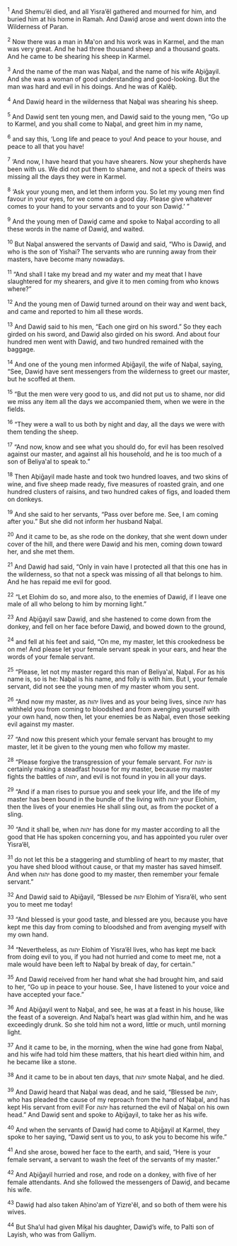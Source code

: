 <sup>1</sup> And Shemu’ĕl died, and all Yisra’ĕl gathered and mourned for him, and buried him at his home in Ramah. And Dawiḏ arose and went down into the Wilderness of Paran.

<sup>2</sup> Now there was a man in Ma‛on and his work was in Karmel, and the man was very great. And he had three thousand sheep and a thousand goats. And he came to be shearing his sheep in Karmel.

<sup>3</sup> And the name of the man was Naḇal, and the name of his wife Aḇiḡayil. And she was a woman of good understanding and good-looking. But the man was hard and evil in his doings. And he was of Kalĕḇ.

<sup>4</sup> And Dawiḏ heard in the wilderness that Naḇal was shearing his sheep.

<sup>5</sup> And Dawiḏ sent ten young men, and Dawiḏ said to the young men, “Go up to Karmel, and you shall come to Naḇal, and greet him in my name,

<sup>6</sup> and say this, ‘Long life and peace to you! And peace to your house, and peace to all that you have!

<sup>7</sup> ‘And now, I have heard that you have shearers. Now your shepherds have been with us. We did not put them to shame, and not a speck of theirs was missing all the days they were in Karmel.

<sup>8</sup> ‘Ask your young men, and let them inform you. So let my young men find favour in your eyes, for we come on a good day. Please give whatever comes to your hand to your servants and to your son Dawiḏ.’ ”

<sup>9</sup> And the young men of Dawiḏ came and spoke to Naḇal according to all these words in the name of Dawiḏ, and waited.

<sup>10</sup> But Naḇal answered the servants of Dawiḏ and said, “Who is Dawiḏ, and who is the son of Yishai? The servants who are running away from their masters, have become many nowadays.

<sup>11</sup> “And shall I take my bread and my water and my meat that I have slaughtered for my shearers, and give it to men coming from who knows where?”

<sup>12</sup> And the young men of Dawiḏ turned around on their way and went back, and came and reported to him all these words.

<sup>13</sup> And Dawiḏ said to his men, “Each one gird on his sword.” So they each girded on his sword, and Dawiḏ also girded on his sword. And about four hundred men went with Dawiḏ, and two hundred remained with the baggage.

<sup>14</sup> And one of the young men informed Aḇiḡayil, the wife of Naḇal, saying, “See, Dawiḏ have sent messengers from the wilderness to greet our master, but he scoffed at them.

<sup>15</sup> “But the men were very good to us, and did not put us to shame, nor did we miss any item all the days we accompanied them, when we were in the fields.

<sup>16</sup> “They were a wall to us both by night and day, all the days we were with them tending the sheep.

<sup>17</sup> “And now, know and see what you should do, for evil has been resolved against our master, and against all his household, and he is too much of a son of Beliya‛al to speak to.”

<sup>18</sup> Then Aḇiḡayil made haste and took two hundred loaves, and two skins of wine, and five sheep made ready, five measures of roasted grain, and one hundred clusters of raisins, and two hundred cakes of figs, and loaded them on donkeys.

<sup>19</sup> And she said to her servants, “Pass over before me. See, I am coming after you.” But she did not inform her husband Naḇal.

<sup>20</sup> And it came to be, as she rode on the donkey, that she went down under cover of the hill, and there were Dawiḏ and his men, coming down toward her, and she met them.

<sup>21</sup> And Dawiḏ had said, “Only in vain have I protected all that this one has in the wilderness, so that not a speck was missing of all that belongs to him. And he has repaid me evil for good.

<sup>22</sup> “Let Elohim do so, and more also, to the enemies of Dawiḏ, if I leave one male of all who belong to him by morning light.”

<sup>23</sup> And Aḇiḡayil saw Dawiḏ, and she hastened to come down from the donkey, and fell on her face before Dawiḏ, and bowed down to the ground,

<sup>24</sup> and fell at his feet and said, “On me, my master, let this crookedness be on me! And please let your female servant speak in your ears, and hear the words of your female servant.

<sup>25</sup> “Please, let not my master regard this man of Beliya‛al, Naḇal. For as his name is, so is he: Naḇal is his name, and folly is with him. But I, your female servant, did not see the young men of my master whom you sent.

<sup>26</sup> “And now my master, as יהוה lives and as your being lives, since יהוה has withheld you from coming to bloodshed and from avenging yourself with your own hand, now then, let your enemies be as Naḇal, even those seeking evil against my master.

<sup>27</sup> “And now this present which your female servant has brought to my master, let it be given to the young men who follow my master.

<sup>28</sup> “Please forgive the transgression of your female servant. For יהוה is certainly making a steadfast house for my master, because my master fights the battles of יהוה, and evil is not found in you in all your days.

<sup>29</sup> “And if a man rises to pursue you and seek your life, and the life of my master has been bound in the bundle of the living with יהוה your Elohim, then the lives of your enemies He shall sling out, as from the pocket of a sling.

<sup>30</sup> “And it shall be, when יהוה has done for my master according to all the good that He has spoken concerning you, and has appointed you ruler over Yisra’ĕl,

<sup>31</sup> do not let this be a staggering and stumbling of heart to my master, that you have shed blood without cause, or that my master has saved himself. And when יהוה has done good to my master, then remember your female servant.”

<sup>32</sup> And Dawiḏ said to Aḇiḡayil, “Blessed be יהוה Elohim of Yisra’ĕl, who sent you to meet me today!

<sup>33</sup> “And blessed is your good taste, and blessed are you, because you have kept me this day from coming to bloodshed and from avenging myself with my own hand.

<sup>34</sup> “Nevertheless, as יהוה Elohim of Yisra’ĕl lives, who has kept me back from doing evil to you, if you had not hurried and come to meet me, not a male would have been left to Naḇal by break of day, for certain.”

<sup>35</sup> And Dawiḏ received from her hand what she had brought him, and said to her, “Go up in peace to your house. See, I have listened to your voice and have accepted your face.”

<sup>36</sup> And Aḇiḡayil went to Naḇal, and see, he was at a feast in his house, like the feast of a sovereign. And Naḇal’s heart was glad within him, and he was exceedingly drunk. So she told him not a word, little or much, until morning light.

<sup>37</sup> And it came to be, in the morning, when the wine had gone from Naḇal, and his wife had told him these matters, that his heart died within him, and he became like a stone.

<sup>38</sup> And it came to be in about ten days, that יהוה smote Naḇal, and he died.

<sup>39</sup> And Dawiḏ heard that Naḇal was dead, and he said, “Blessed be יהוה, who has pleaded the cause of my reproach from the hand of Naḇal, and has kept His servant from evil! For יהוה has returned the evil of Naḇal on his own head.” And Dawiḏ sent and spoke to Aḇiḡayil, to take her as his wife.

<sup>40</sup> And when the servants of Dawiḏ had come to Aḇiḡayil at Karmel, they spoke to her saying, “Dawiḏ sent us to you, to ask you to become his wife.”

<sup>41</sup> And she arose, bowed her face to the earth, and said, “Here is your female servant, a servant to wash the feet of the servants of my master.”

<sup>42</sup> And Aḇiḡayil hurried and rose, and rode on a donkey, with five of her female attendants. And she followed the messengers of Dawiḏ, and became his wife.

<sup>43</sup> Dawiḏ had also taken Aḥino‛am of Yizre‛ĕl, and so both of them were his wives.

<sup>44</sup> But Sha’ul had given Miḵal his daughter, Dawiḏ’s wife, to Palti son of Layish, who was from Galliym.


